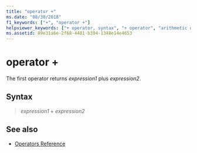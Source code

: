 ```yaml
---
title: "operator +"
ms.date: "08/30/2018"
f1_keywords: ["+", "operator +"]
helpviewer_keywords: ["+ operator, syntax", "+ operator", "arithmetic operators [C++], addition", "operators [MASM], arithmetic"]
ms.assetid: 89e31a6e-2f68-4481-b394-1348e14e4653
---
```

# operator +

The first operator returns *expression1* plus *expression2*.

## Syntax

> *expression1* + *expression2*

## See also

- [Operators Reference](../../assembler/masm/operators-reference.md)
